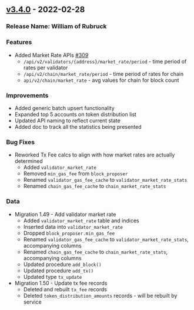 ## [v3.4.0](https://github.com/provenance-io/explorer-service/releases/tag/v3.4.0) - 2022-02-28
### Release Name: William of Rubruck

### Features
* Added Market Rate APIs [#309](https://github.com/provenance-io/explorer-service/issues/309)
    * `/api/v2/validators/{address}/market_rate/period` - time period of rates per validator
    * `/api/v2/chain/market_rate/period` - time period of rates for chain
    * `api/v2/chain/market_rate` - avg values for chain for block count

### Improvements
* Added generic batch upsert functionality
* Expanded top 5 accounts on token distribution list
* Updated API naming to reflect current state
* Added doc to track all the statistics being presented

### Bug Fixes
* Reworked Tx Fee calcs to align with how market rates are actually determined
    * Added `validator_market_rate`
    * Removed `min_gas_fee` from `block_proposer`
    * Renamed `validator_gas_fee_cache` to `validator_market_rate_stats`
    * Renamed `chain_gas_fee_cache` to `chain_market_rate_stats`

### Data
* Migration 1.49 - Add validator market rate
    * Added `validator_market_rate` table and indices
    * Inserted data into `validator_market_rate`
    * Dropped `block_proposer.min_gas_fee`
    * Renamed `validator_gas_fee_cache` to `validator_market_rate_stats`, accompanying columns
    * Renamed `chain_gas_fee_cache` to `chain_market_rate_stats`, accompanying columns
    * Updated procedure `add_block()`
    * Updated procedure `add_tx()`
    * Updated type `tx_update`
* Migration 1.50 - Update tx fee records
    * Deleted and rebuilt `tx_fee` records
    * Deleted `token_distribution_amounts` records - will be rebuilt by service
